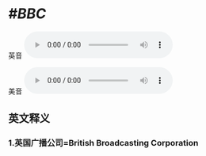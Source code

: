 # ***\#BBC*** 
英音
<audio src="./media/BBC1_AAC.aac" controls="controls"></audio>

美音
<audio src="./media/BBC2_AAC.aac" controls="controls"></audio>



  

英文释义
---
### 1.**英国广播公司=British Broadcasting Corporation**  


